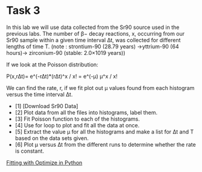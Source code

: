 # Task 3 

In this lab we will use data collected from the Sr90 source used in the previous labs. The number of β− decay reactions, x, occurring from our Sr90 sample within a given time interval ∆t, was collected for different lengths of time T.
(note : strontium-90 (28.79 years) ->yttrium-90 (64 hours)-> zirconium-90 (stable: 2.0×1019 years))

If we look at the Poisson distribution:

P(x,r∆t)= e^(-r∆t)*(r∆t)^x / x!  = e^(-μ) μ^x / x!

We can find the rate, r, if we fit plot out μ values found from each histogram versus the time interval ∆t.

-   [1] [Download Sr90 Data]
-   [2] Plot data from all the files into histograms, label them.
-   [3] Fit Poisson function to each of the histograms.
-   [4] Use for loop to plot and fit all the data at once.
-   [5] Extract the value μ for all the histograms and make a list for ∆t and T based on the data sets given.
-   [6] Plot μ versus ∆t from the different runs to determine whether the rate is constant.

[Fitting with Optimize in Python](https://docs.scipy.org/doc/scipy/reference/generated/scipy.optimize.curve_fit.html)
